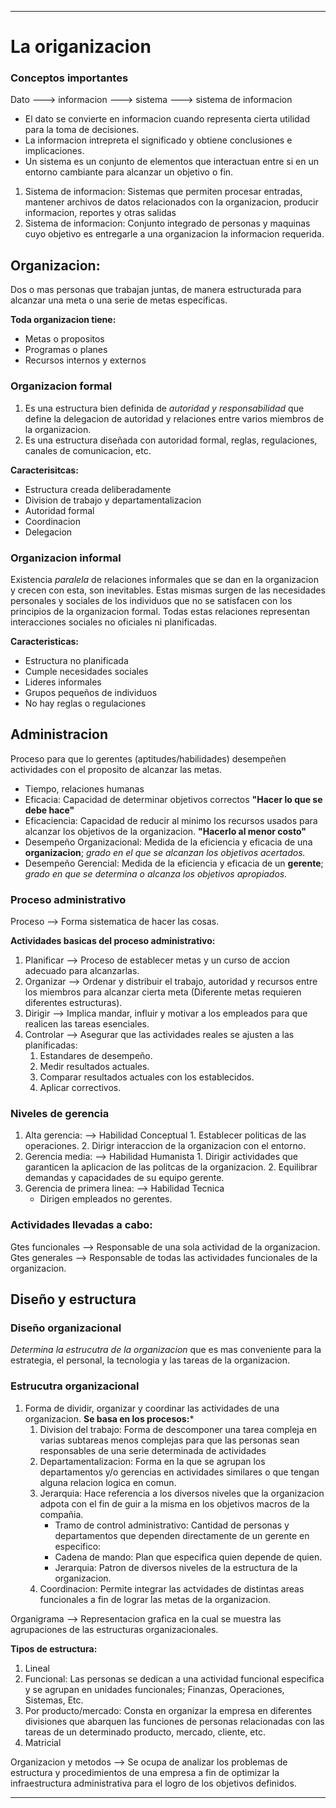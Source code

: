 -- -
# La origanizacion
### Conceptos importantes
Dato ---> informacion ---> sistema ---> sistema de informacion

- El dato se convierte en informacion cuando representa cierta utilidad para la toma de decisiones. 
-  La informacion intrepreta el significado y obtiene conclusiones e implicaciones.
- Un sistema es un conjunto de elementos que interactuan entre si en un entorno cambiante para alcanzar un objetivo o fin.

1. Sistema de informacion: Sistemas que permiten procesar entradas, mantener archivos de datos relacionados con la organizacion, producir informacion, reportes y otras salidas
2. Sistema de informacion: Conjunto integrado de personas y maquinas cuyo objetivo es entregarle a una organizacion la informacion requerida.
## Organizacion:
Dos o mas personas que trabajan juntas, de manera estructurada para alcanzar una meta o una serie de metas especificas.

**Toda organizacion tiene:**
- Metas o propositos
- Programas o planes
- Recursos internos y externos

### Organizacion formal
 1. Es una estructura bien definida de *autoridad y responsabilidad* que define la delegacion de autoridad y relaciones entre varios miembros de la organizacion.
 2. Es una estructura diseñada con autoridad formal, reglas, regulaciones, canales de comunicacion, etc.

**Caracterisitcas:**
- Estructura creada deliberadamente
- Division de trabajo y departamentalizacion
- Autoridad formal
- Coordinacion
- Delegacion

### Organizacion informal
Existencia *paralela* de relaciones informales que se dan en la organizacion y crecen con esta, son inevitables. Estas mismas surgen de las necesidades personales y sociales de los individuos que no se satisfacen con los principios de la organizacion formal. Todas estas relaciones representan interacciones sociales no oficiales ni planificadas.

**Caracteristicas:**
- Estructura no planificada
- Cumple necesidades sociales
- Lideres informales
- Grupos pequeños de individuos
- No hay reglas o regulaciones

## Administracion
Proceso para que lo gerentes (aptitudes/habilidades) desempeñen actividades con el proposito de alcanzar las metas.
- Tiempo, relaciones humanas
- Eficacia: Capacidad de determinar objetivos correctos **"Hacer lo que se debe hace"**
- Eficaciencia: Capacidad de reducir al minimo los recursos usados para alcanzar los objetivos de la organizacion. **"Hacerlo al menor costo"**
- Desempeño Organizacional: Medida de la eficiencia y eficacia de una **organizacion**; *grado en el que se alcanzan los objetivos acertados.*
- Desempeño Gerencial: Medida de la eficiencia y eficacia de un **gerente**; *grado en que se determina o alcanza los objetivos apropiados.*
### Proceso administrativo
Proceso --> Forma sistematica de hacer las cosas.

**Actividades basicas del proceso administrativo:**
1. Planificar --> Proceso de establecer metas y un curso de accion adecuado para alcanzarlas.
2. Organizar --> Ordenar y distribuir el trabajo, autoridad y recursos entre los miembros para alcanzar cierta meta (Diferente metas requieren diferentes estructuras).
3. Dirigir --> Implica mandar, influir y motivar a los empleados para que realicen las tareas esenciales.
4. Controlar --> Asegurar que las actividades reales se ajusten a las planificadas:
	1. Estandares de desempeño.
	2. Medir resultados actuales.
	3. Comparar resultados actuales con los establecidos.
	4. Aplicar correctivos.

### Niveles de gerencia
1. Alta gerencia: --> Habilidad Conceptual
		1. Establecer politicas de las operaciones.
		2. Dirigr interaccion de la organizacion con el entorno.
2. Gerencia media: --> Habilidad Humanista
		1. Dirigir actividades que garanticen la aplicacion de las politcas de la organizacion.
		2. Equilibrar demandas y capacidades de su equipo gerente.
3. Gerencia de primera linea: --> Habilidad Tecnica
	- Dirigen empleados no gerentes.

### Actividades llevadas a cabo:
Gtes funcionales --> Responsable de una sola actividad de la organizacion.
Gtes generales --> Responsable de todas las actividades funcionales de la organizacion.

## Diseño y estructura
### Diseño organizacional
*Determina la estrucutra de la organizacion* que es mas conveniente para la estrategia, el personal, la tecnologia y las tareas de la organizacion.
### Estrucutra organizacional
1. Forma de dividir, organizar y coordinar las actividades de una organizacion.
**Se basa en los procesos:***
	1. Division del trabajo: Forma de descomponer una tarea compleja en varias subtareas menos complejas para que las personas sean responsables de una serie determinada de actividades
	2. Departamentalizacion:  Forma en la que se agrupan los departamentos y/o gerencias en actividades similares o que tengan alguna relacion logica en comun. 
	3. Jerarquia: Hace referencia a los diversos niveles que la organizacion adpota con el fin de guir a la misma en los objetivos macros de la compañia.
		- Tramo de control administrativo: Cantidad de personas y departamentos que dependen directamente de un gerente en especifico:
		- Cadena de mando: Plan que especifica quien depende de quien.
		- Jerarquia: Patron de diversos niveles de la estructura de la organizacion.
	4. Coordinacion: Permite integrar las actvidades de distintas areas funcionales a fin de lograr las metas de la organizacion.

Organigrama --> Representacion grafica en la cual se muestra las agrupaciones de las estructuras organizacionales.

**Tipos de estructura:**
1. Lineal
2. Funcional: Las personas se dedican a una actividad funcional especifica y se agrupan en unidades funcionales; Finanzas, Operaciones, Sistemas, Etc.
3. Por producto/mercado: Consta en organizar la empresa en diferentes divisiones que abarquen las funciones de personas relacionadas con las tareas de un determinado producto, mercado, cliente, etc.
4. Matricial


Organizacion y metodos --> Se ocupa de analizar los problemas de estructura y procedimientos de una empresa a fin de optimizar la infraestructura administrativa para el logro de los objetivos definidos.
-- -










